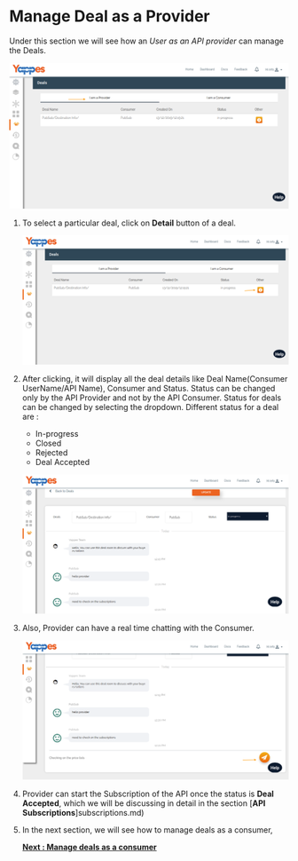 Manage Deal as a Provider
=========================

Under this section we will see how an *User as an API provider* can manage the
Deals.

![](images/dashboard/deals/provider_update_01.png)

1.  To select a particular deal, click on **Detail** button of a deal.

    ![](images/dashboard/deals/provider_update_02.png)

2.  After clicking, it will display all the deal details like Deal
    Name(Consumer UserName/API Name), Consumer and Status. Status can be
    changed only by the API Provider and not by the API Consumer. Status
    for deals can be changed by selecting the dropdown. Different status
    for a deal are :

    -   In-progress
    -   Closed
    -   Rejected
    -   Deal Accepted

    ![](images/dashboard/deals/provider_update_03.png)

3.  Also, Provider can have a real time chatting with the Consumer.

    ![](images/dashboard/deals/provider_update_04.png)

4.  Provider can start the Subscription of the API once the status is
    **Deal Accepted**, which we will be discussing in detail in the
    section [**API Subscriptions**]subscriptions.md)

5.  In the next section, we will see how to manage deals as a consumer,

    [**Next : Manage deals as a consumer**](managedeals_consumer.md)
